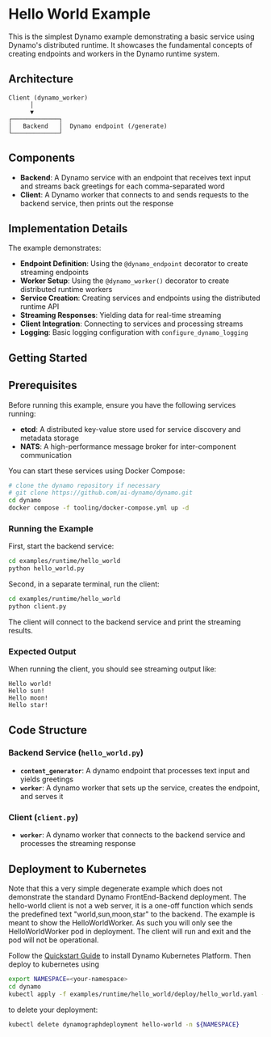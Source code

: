 <!--
SPDX-FileCopyrightText: Copyright (c) 2025 NVIDIA CORPORATION & AFFILIATES. All rights reserved.
SPDX-License-Identifier: Apache-2.0

Licensed under the Apache License, Version 2.0 (the "License");
you may not use this file except in compliance with the License.
You may obtain a copy of the License at

http://www.apache.org/licenses/LICENSE-2.0

Unless required by applicable law or agreed to in writing, software
distributed under the License is distributed on an "AS IS" BASIS,
WITHOUT WARRANTIES OR CONDITIONS OF ANY KIND, either express or implied.
See the License for the specific language governing permissions and
limitations under the License.
-->

# Hello World Example

This is the simplest Dynamo example demonstrating a basic service using Dynamo's distributed runtime. It showcases the fundamental concepts of creating endpoints and workers in the Dynamo runtime system.

## Architecture

```text
Client (dynamo_worker)
      │
      ▼
┌─────────────┐
│   Backend   │  Dynamo endpoint (/generate)
└─────────────┘
```

## Components

- **Backend**: A Dynamo service with an endpoint that receives text input and streams back greetings for each comma-separated word
- **Client**: A Dynamo worker that connects to and sends requests to the backend service, then prints out the response

## Implementation Details

The example demonstrates:

- **Endpoint Definition**: Using the `@dynamo_endpoint` decorator to create streaming endpoints
- **Worker Setup**: Using the `@dynamo_worker()` decorator to create distributed runtime workers
- **Service Creation**: Creating services and endpoints using the distributed runtime API
- **Streaming Responses**: Yielding data for real-time streaming
- **Client Integration**: Connecting to services and processing streams
- **Logging**: Basic logging configuration with `configure_dynamo_logging`

## Getting Started

## Prerequisites

 Before running this example, ensure you have the following services running:

 - **etcd**: A distributed key-value store used for service discovery and metadata storage
 - **NATS**: A high-performance message broker for inter-component communication

 You can start these services using Docker Compose:

 ```bash
 # clone the dynamo repository if necessary
 # git clone https://github.com/ai-dynamo/dynamo.git
 cd dynamo
 docker compose -f tooling/docker-compose.yml up -d
 ```

### Running the Example

First, start the backend service:
```bash
cd examples/runtime/hello_world
python hello_world.py
```

Second, in a separate terminal, run the client:
```bash
cd examples/runtime/hello_world
python client.py
```

The client will connect to the backend service and print the streaming results.

### Expected Output

When running the client, you should see streaming output like:
```text
Hello world!
Hello sun!
Hello moon!
Hello star!
```

## Code Structure

### Backend Service (`hello_world.py`)

- **`content_generator`**: A dynamo endpoint that processes text input and yields greetings
- **`worker`**: A dynamo worker that sets up the service, creates the endpoint, and serves it

### Client (`client.py`)

- **`worker`**: A dynamo worker that connects to the backend service and processes the streaming response

## Deployment to Kubernetes

Note that this a very simple degenerate example which does not demonstrate the standard Dynamo FrontEnd-Backend deployment. The hello-world client is not a web server, it is a one-off function which sends the predefined text "world,sun,moon,star" to the backend. The example is meant to show the HelloWorldWorker. As such you will only see the HelloWorldWorker pod in deployment. The client will run and exit and the pod will not be operational.


Follow the [Quickstart Guide](../../../docs/guides/dynamo_deploy/README.md) to install Dynamo Kubernetes Platform.
Then deploy to kubernetes using

```bash
export NAMESPACE=<your-namespace>
cd dynamo
kubectl apply -f examples/runtime/hello_world/deploy/hello_world.yaml -n ${NAMESPACE}
```

to delete your deployment:

```bash
kubectl delete dynamographdeployment hello-world -n ${NAMESPACE}
```
